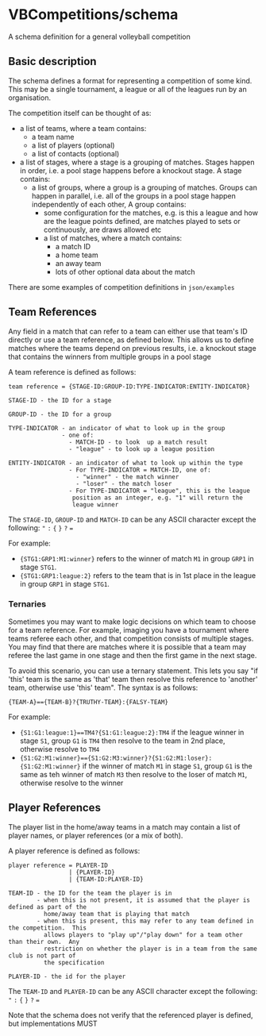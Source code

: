 # VBCompetitions/schema

A schema definition for a general volleyball competition

## Basic description

The schema defines a format for representing a competition of some kind.  This may be a single tournament, a league or all of the leagues run by an organisation.

The competition itself can be thought of as:

- a list of teams, where a team contains:
  - a team name
  - a list of players (optional)
  - a list of contacts (optional)
- a list of stages, where a stage is a grouping of matches.  Stages happen in order, i.e. a pool stage happens before a knockout stage.  A stage contains:
  - a list of groups, where a group is a grouping of matches.  Groups can happen in parallel, i.e. all of the groups in a pool stage happen independently of each other, A group contains:
    - some configuration for the matches, e.g. is this a league and how are the league points defined, are matches played to sets or continuously, are draws allowed etc
    - a list of matches, where a match contains:
      - a match ID
      - a home team
      - an away team
      - lots of other optional data about the match

There are some examples of competition definitions in `json/examples`

## Team References

Any field in a match that can refer to a team can either use that team's ID directly or use a team reference, as defined below.  This allows us to define matches where the teams depend on previous results, i.e. a knockout stage that contains the winners from multiple groups in a pool stage

A team reference is defined as follows:

```
team reference = {STAGE-ID:GROUP-ID:TYPE-INDICATOR:ENTITY-INDICATOR}

STAGE-ID - the ID for a stage

GROUP-ID - the ID for a group

TYPE-INDICATOR - an indicator of what to look up in the group
               - one of:
                 - MATCH-ID - to look  up a match result
                 - "league" - to look up a league position

ENTITY-INDICATOR - an indicator of what to look up within the type
                 - For TYPE-INDICATOR = MATCH-ID, one of:
                   - "winner" - the match winner
                   - "loser" - the match loser
                 - For TYPE-INDICATOR = "league", this is the league
                  position as an integer, e.g. "1" will return the
                  league winner
```
The `STAGE-ID`, `GROUP-ID` and `MATCH-ID` can be any ASCII character except the following: `"` `:` `{` `}` `?` `=`

For example:
- `{STG1:GRP1:M1:winner}` refers to the winner of match `M1` in group `GRP1` in stage `STG1`.
- `{STG1:GRP1:league:2}` refers to the team that is in 1st place in the league in group `GRP1` in stage `STG1`.

### Ternaries

Sometimes you may want to make logic decisions on which team to choose for a team reference.  For example, imaging you have a tournament where teams referee each other, and that competition consists of multiple stages.  You may find that there are matches where it is possible that a team may referee the last game in one stage and then the first game in the next stage.

To avoid this scenario, you can use a ternary statement.  This lets you say "if 'this' team is the same as 'that' team then resolve this reference to 'another' team, otherwise use 'this' team".  The syntax is as follows:

```
{TEAM-A}=={TEAM-B}?{TRUTHY-TEAM}:{FALSY-TEAM}
```

For example:
- `{S1:G1:league:1}==TM4?{S1:G1:league:2}:TM4` if the league winner in stage `S1`, group `G1` is `TM4` then resolve to the team in 2nd place, otherwise resolve to `TM4`
- `{S1:G2:M1:winner}=={S1:G2:M3:winner}?{S1:G2:M1:loser}:{S1:G2:M1:winner}` if the winner of match `M1` in stage `S1`, group `G1` is the same as teh winner of match `M3` then resolve to the loser of match `M1`, otherwise resolve to the winner

## Player References

The player list in the home/away teams in a match may contain a list of player names, or player references (or a mix of both).

A player reference is defined as follows:

```
player reference = PLAYER-ID
                 | {PLAYER-ID}
                 | {TEAM-ID:PLAYER-ID}

TEAM-ID - the ID for the team the player is in
        - when this is not present, it is assumed that the player is defined as part of the
          home/away team that is playing that match
        - when this is present, this may refer to any team defined in the competition.  This
          allows players to "play up"/"play down" for a team other than their own.  Any
          restriction on whether the player is in a team from the same club is not part of
          the specification

PLAYER-ID - the id for the player
```

The `TEAM-ID` and `PLAYER-ID` can be any ASCII character except the following: `"` `:` `{` `}` `?` `=`

Note that the schema does not verify that the referenced player is defined, but implementations MUST
